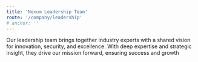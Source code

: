 ```yaml
---
title: 'Nexum Leadership Team'
route: '/company/leadership'
# anchor: ''
---
```


Our leadership team brings together industry experts with a shared vision
for innovation, security, and excellence. With deep expertise and
strategic insight, they drive our mission forward, ensuring success and
growth
